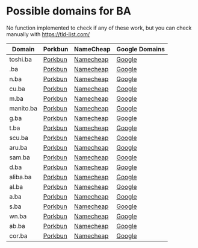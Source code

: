 # Possible domains for BA

No function implemented to check if any of these work, but you can check manually with https://tld-list.com/

| Domain | Porkbun | NameCheap | Google Domains |
|---|---|---|---|
| toshi.ba | [Porkbun](https://porkbun.com/checkout/search?prb=e814663da1&tlds=&idnLanguage=&search=search&q=toshi.ba) | [Namecheap](https://www.namecheap.com/domains/registration/results/?domain=toshi.ba) | [Google](https://domains.google.com/registrar/search?searchTerm=toshi.ba) |
| .ba | [Porkbun](https://porkbun.com/checkout/search?prb=e814663da1&tlds=&idnLanguage=&search=search&q=.ba) | [Namecheap](https://www.namecheap.com/domains/registration/results/?domain=.ba) | [Google](https://domains.google.com/registrar/search?searchTerm=.ba) |
| n.ba | [Porkbun](https://porkbun.com/checkout/search?prb=e814663da1&tlds=&idnLanguage=&search=search&q=n.ba) | [Namecheap](https://www.namecheap.com/domains/registration/results/?domain=n.ba) | [Google](https://domains.google.com/registrar/search?searchTerm=n.ba) |
| cu.ba | [Porkbun](https://porkbun.com/checkout/search?prb=e814663da1&tlds=&idnLanguage=&search=search&q=cu.ba) | [Namecheap](https://www.namecheap.com/domains/registration/results/?domain=cu.ba) | [Google](https://domains.google.com/registrar/search?searchTerm=cu.ba) |
| m.ba | [Porkbun](https://porkbun.com/checkout/search?prb=e814663da1&tlds=&idnLanguage=&search=search&q=m.ba) | [Namecheap](https://www.namecheap.com/domains/registration/results/?domain=m.ba) | [Google](https://domains.google.com/registrar/search?searchTerm=m.ba) |
| manito.ba | [Porkbun](https://porkbun.com/checkout/search?prb=e814663da1&tlds=&idnLanguage=&search=search&q=manito.ba) | [Namecheap](https://www.namecheap.com/domains/registration/results/?domain=manito.ba) | [Google](https://domains.google.com/registrar/search?searchTerm=manito.ba) |
| g.ba | [Porkbun](https://porkbun.com/checkout/search?prb=e814663da1&tlds=&idnLanguage=&search=search&q=g.ba) | [Namecheap](https://www.namecheap.com/domains/registration/results/?domain=g.ba) | [Google](https://domains.google.com/registrar/search?searchTerm=g.ba) |
| t.ba | [Porkbun](https://porkbun.com/checkout/search?prb=e814663da1&tlds=&idnLanguage=&search=search&q=t.ba) | [Namecheap](https://www.namecheap.com/domains/registration/results/?domain=t.ba) | [Google](https://domains.google.com/registrar/search?searchTerm=t.ba) |
| scu.ba | [Porkbun](https://porkbun.com/checkout/search?prb=e814663da1&tlds=&idnLanguage=&search=search&q=scu.ba) | [Namecheap](https://www.namecheap.com/domains/registration/results/?domain=scu.ba) | [Google](https://domains.google.com/registrar/search?searchTerm=scu.ba) |
| aru.ba | [Porkbun](https://porkbun.com/checkout/search?prb=e814663da1&tlds=&idnLanguage=&search=search&q=aru.ba) | [Namecheap](https://www.namecheap.com/domains/registration/results/?domain=aru.ba) | [Google](https://domains.google.com/registrar/search?searchTerm=aru.ba) |
| sam.ba | [Porkbun](https://porkbun.com/checkout/search?prb=e814663da1&tlds=&idnLanguage=&search=search&q=sam.ba) | [Namecheap](https://www.namecheap.com/domains/registration/results/?domain=sam.ba) | [Google](https://domains.google.com/registrar/search?searchTerm=sam.ba) |
| d.ba | [Porkbun](https://porkbun.com/checkout/search?prb=e814663da1&tlds=&idnLanguage=&search=search&q=d.ba) | [Namecheap](https://www.namecheap.com/domains/registration/results/?domain=d.ba) | [Google](https://domains.google.com/registrar/search?searchTerm=d.ba) |
| aliba.ba | [Porkbun](https://porkbun.com/checkout/search?prb=e814663da1&tlds=&idnLanguage=&search=search&q=aliba.ba) | [Namecheap](https://www.namecheap.com/domains/registration/results/?domain=aliba.ba) | [Google](https://domains.google.com/registrar/search?searchTerm=aliba.ba) |
| al.ba | [Porkbun](https://porkbun.com/checkout/search?prb=e814663da1&tlds=&idnLanguage=&search=search&q=al.ba) | [Namecheap](https://www.namecheap.com/domains/registration/results/?domain=al.ba) | [Google](https://domains.google.com/registrar/search?searchTerm=al.ba) |
| a.ba | [Porkbun](https://porkbun.com/checkout/search?prb=e814663da1&tlds=&idnLanguage=&search=search&q=a.ba) | [Namecheap](https://www.namecheap.com/domains/registration/results/?domain=a.ba) | [Google](https://domains.google.com/registrar/search?searchTerm=a.ba) |
| s.ba | [Porkbun](https://porkbun.com/checkout/search?prb=e814663da1&tlds=&idnLanguage=&search=search&q=s.ba) | [Namecheap](https://www.namecheap.com/domains/registration/results/?domain=s.ba) | [Google](https://domains.google.com/registrar/search?searchTerm=s.ba) |
| wn.ba | [Porkbun](https://porkbun.com/checkout/search?prb=e814663da1&tlds=&idnLanguage=&search=search&q=wn.ba) | [Namecheap](https://www.namecheap.com/domains/registration/results/?domain=wn.ba) | [Google](https://domains.google.com/registrar/search?searchTerm=wn.ba) |
| ab.ba | [Porkbun](https://porkbun.com/checkout/search?prb=e814663da1&tlds=&idnLanguage=&search=search&q=ab.ba) | [Namecheap](https://www.namecheap.com/domains/registration/results/?domain=ab.ba) | [Google](https://domains.google.com/registrar/search?searchTerm=ab.ba) |
| cor.ba | [Porkbun](https://porkbun.com/checkout/search?prb=e814663da1&tlds=&idnLanguage=&search=search&q=cor.ba) | [Namecheap](https://www.namecheap.com/domains/registration/results/?domain=cor.ba) | [Google](https://domains.google.com/registrar/search?searchTerm=cor.ba) |
